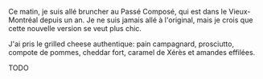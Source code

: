 Ce matin, je suis allé bruncher au Passé Composé, qui est dans le Vieux-Montréal depuis un an. Je ne suis jamais allé à l'original, mais je crois que cette nouvelle version se veut plus chic.

J'ai pris le grilled cheese authentique: pain campagnard, prosciutto, compote de pommes, cheddar fort, caramel de Xérès et amandes effilées.

TODO
